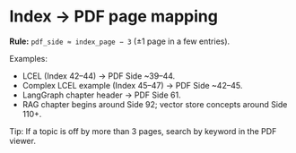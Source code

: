 # Index → PDF page mapping

**Rule:** `pdf_side ≈ index_page − 3` (±1 page in a few entries).

Examples:
- LCEL (Index 42–44) → PDF Side ~39–44.
- Complex LCEL example (Index 45–47) → PDF Side ~42–45.
- LangGraph chapter header → PDF Side 61.
- RAG chapter begins around Side 92; vector store concepts around Side 110+.

Tip: If a topic is off by more than 3 pages, search by keyword in the PDF viewer.
